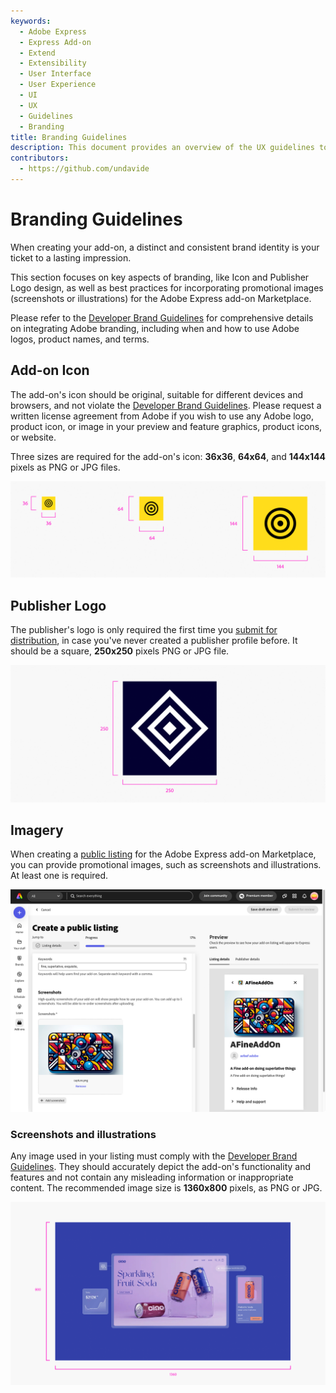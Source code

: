```yaml
---
keywords:
  - Adobe Express
  - Express Add-on
  - Extend
  - Extensibility
  - User Interface
  - User Experience
  - UI
  - UX
  - Guidelines
  - Branding
title: Branding Guidelines
description: This document provides an overview of the UX guidelines to follow when designing your Adobe Express add-on.
contributors:
  - https://github.com/undavide
---
```


# Branding Guidelines

When creating your add-on, a distinct and consistent brand identity is your ticket to a lasting impression.

This section focuses on key aspects of branding, like Icon and Publisher Logo design, as well as best practices for incorporating promotional images (screenshots or illustrations) for the Adobe Express add-on Marketplace.

Please refer to the [Developer Brand Guidelines](https://developer.adobe.com/express/embed-sdk/docs/assets/34359598a6bd85d69f1f09839ec43e12/Adobe_Express_Partner_Program_brand_guide.pdf) for comprehensive details on integrating Adobe branding, including when and how to use Adobe logos, product names, and terms.

## Add-on Icon

The add-on's icon should be original, suitable for different devices and browsers, and not violate the [Developer Brand Guidelines](https://developer.adobe.com/express/embed-sdk/docs/assets/34359598a6bd85d69f1f09839ec43e12/Adobe_Express_Partner_Program_brand_guide.pdf). Please request a written license agreement from Adobe if you wish to use any Adobe logo, product icon, or image in your preview and feature graphics, product icons, or website.

Three sizes are required for the add-on's icon: **36x36**, **64x64**, and **144x144** pixels as PNG or JPG files.

![add-on icon](../ux_guidelines/img/branding_add-on-icon.png)

## Publisher Logo

The publisher's logo is only required the first time you [submit for distribution](../../distribute/public-dist.md#2-prepare-your-assets), in case you've never created a publisher profile before. It should be a square, **250x250** pixels PNG or JPG file.

![publisher logo](../ux_guidelines/img/branding_publisher-logo.png)

## Imagery

When creating a [public listing](../../distribute/public-dist.md) for the Adobe Express add-on Marketplace, you can provide promotional images, such as screenshots and illustrations. At least one is required.

![screenshots and illustrations](../../distribute/img/public-listing-screenshots-v2.png)

### Screenshots and illustrations

Any image used in your listing must comply with the [Developer Brand Guidelines](https://developer.adobe.com/express/embed-sdk/docs/assets/34359598a6bd85d69f1f09839ec43e12/Adobe_Express_Partner_Program_brand_guide.pdf). They should accurately depict the add-on's functionality and features and not contain any misleading information or inappropriate content. The recommended image size is **1360x800** pixels, as PNG or JPG.

![screenshots and illustrations](../ux_guidelines/img/branding_screenshot.png)
